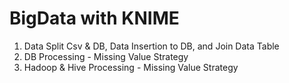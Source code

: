 # BigData with KNIME

1. Data Split Csv & DB, Data Insertion to DB, and Join Data Table
2. DB Processing - Missing Value Strategy
3. Hadoop & Hive Processing - Missing Value Strategy